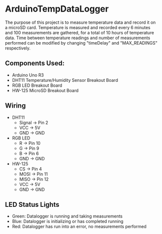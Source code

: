 # ArduinoTempDataLogger
The purpose of this project is to measure temperature data and record it on a microSD card. Temperature is measured and recorded every 6 minutes and 100 measurements are gathered, for a total of 10 hours of temperature data. Time between temperature readings and number of measurements performed can be modified by changing "timeDelay" and "MAX_READINGS" respectively.
## Components Used:
* Arduino Uno R3
* DHT11 Temperature/Humidity Sensor Breakout Board
* RGB LED Breakout Board
* HW-125 MicroSD Breakout Board

## Wiring
* DHT11
  * Signal -> Pin 2
  * VCC -> 5V
  * GND -> GND
* RGB LED
  * R -> Pin 10
  * G -> Pin 9
  * B -> Pin 6
  * GND -> GND
* HW-125
  * CS -> Pin 4
  * MOSI -> Pin 11
  * MISO -> Pin 12
  * VCC -> 5V
  * GND -> GND

## LED Status Lights
* Green: Datalogger is running and taking measurements
* Blue: Datalogger is initializing or has completed running
* Red: Datalogger has run into an error, no measurements performed
